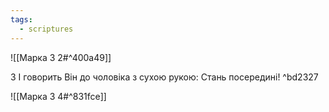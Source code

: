 ```yaml
---
tags:
  - scriptures
---
```


![[Марка 3 2#^400a49]]

3 І говорить Він до чоловіка з сухою рукою: Стань посередині! ^bd2327

![[Марка 3 4#^831fce]]